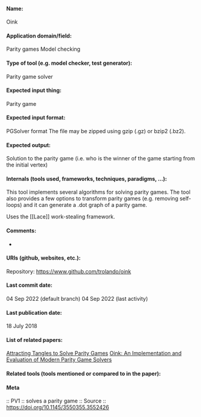 #### Name:
Oink

#### Application domain/field:
Parity games
Model checking

#### Type of tool (e.g. model checker, test generator):
Parity game solver

#### Expected input thing:
Parity game

#### Expected input format:
PGSolver format
The file may be zipped using gzip (.gz) or bzip2 (.bz2).

#### Expected output:
Solution to the parity game (i.e. who is the winner of the game starting from the initial vertex)

#### Internals (tools used, frameworks, techniques, paradigms, ...):
This tool implements several algorithms for solving parity games.
The tool also provides a few options to transform parity games (e.g. removing self-loops) and it can generate a .dot graph of a parity game.

Uses the [[Lace]] work-stealing framework.

#### Comments:
-

#### URIs (github, websites, etc.):
Repository: https://www.github.com/trolando/oink

#### Last commit date:
04 Sep 2022 (default branch)
04 Sep 2022 (last activity)

#### Last publication date:
18 July 2018

#### List of related papers:
[Attracting Tangles to Solve Parity Games](https://doi.org/10.1007/978-3-319-96142-2_14)
[Oink: An Implementation and Evaluation of Modern Parity Game Solvers](https://doi.org/10.1007/978-3-319-89960-2_16)

#### Related tools (tools mentioned or compared to in the paper):

#### Meta
:: PV1 :: solves a parity game
:: Source :: https://doi.org/10.1145/3550355.3552426
